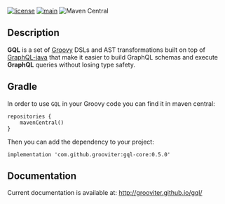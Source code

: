 [![license](https://img.shields.io/github/license/grooviter/gql.svg)]() [![main](https://github.com/grooviter/gql/actions/workflows/gql-release.yml/badge.svg)](https://github.com/grooviter/gql/actions/workflows/gql-release.yml) ![Maven Central](https://img.shields.io/maven-central/v/com.github.grooviter/gql-core)

## Description

**GQL** is a set of [Groovy](http://www.groovy-lang.org) DSLs and AST
transformations built on top
of [GraphQL-java](https://github.com/graphql-java/graphql-java) that
make it easier to build GraphQL schemas and execute **GraphQL**
queries without losing type safety.

## Gradle
In order to use `GQL` in your Groovy code you can find it in maven central:

    repositories {
        mavenCentral()
    }

Then you can add the dependency to your project:

    implementation 'com.github.grooviter:gql-core:0.5.0'

## Documentation

Current documentation is available at: http://grooviter.github.io/gql/
